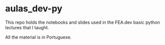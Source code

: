 # aulas_dev-py
This repo holds the notebooks and slides used in the FEA.dev basic python lectures that I taught.

All the material is in Portuguese.
